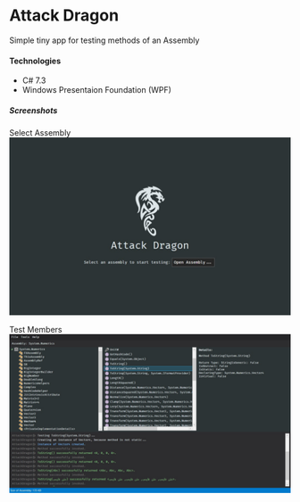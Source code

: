 # Attack Dragon
Simple tiny app for testing methods of an Assembly

#### Technologies
- C# 7.3
- Windows Presentaion Foundation (WPF)

##### Screenshots

Select Assembly
![First Page](Screenshot/FirstPage.jpg)

Test Members
![First Page](Screenshot/App.jpg)